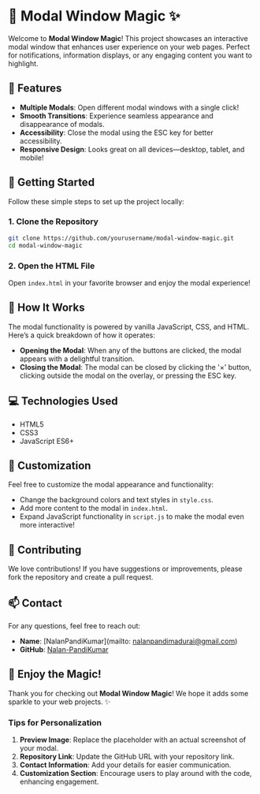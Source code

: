 # 🎉 Modal Window Magic ✨

Welcome to **Modal Window Magic**! This project showcases an interactive modal window that enhances user experience on your web pages. Perfect for notifications, information displays, or any engaging content you want to highlight.

## 🌟 Features

- **Multiple Modals**: Open different modal windows with a single click!
- **Smooth Transitions**: Experience seamless appearance and disappearance of modals.
- **Accessibility**: Close the modal using the ESC key for better accessibility.
- **Responsive Design**: Looks great on all devices—desktop, tablet, and mobile!

## 🚀 Getting Started

Follow these simple steps to set up the project locally:

### 1. Clone the Repository

```bash
git clone https://github.com/yourusername/modal-window-magic.git
cd modal-window-magic
```

### 2. Open the HTML File

Open `index.html` in your favorite browser and enjoy the modal experience!

## 📜 How It Works

The modal functionality is powered by vanilla JavaScript, CSS, and HTML. Here’s a quick breakdown of how it operates:

- **Opening the Modal**: When any of the buttons are clicked, the modal appears with a delightful transition.
- **Closing the Modal**: The modal can be closed by clicking the '×' button, clicking outside the modal on the overlay, or pressing the ESC key.

## 💻 Technologies Used

- HTML5
- CSS3
- JavaScript ES6+

## 🔧 Customization

Feel free to customize the modal appearance and functionality:

- Change the background colors and text styles in `style.css`.
- Add more content to the modal in `index.html`.
- Expand JavaScript functionality in `script.js` to make the modal even more interactive!

## 🤝 Contributing

We love contributions! If you have suggestions or improvements, please fork the repository and create a pull request.

## 📫 Contact

For any questions, feel free to reach out:

- **Name**: [NalanPandiKumar](mailto: nalanpandimadurai@gmail.com)
- **GitHub**: [Nalan-PandiKumar](https://github.com/Nalan-PandiKumar)

## 🎊 Enjoy the Magic!

Thank you for checking out **Modal Window Magic**! We hope it adds some sparkle to your web projects. ✨


### Tips for Personalization
1. **Preview Image**: Replace the placeholder with an actual screenshot of your modal.
2. **Repository Link**: Update the GitHub URL with your repository link.
3. **Contact Information**: Add your details for easier communication.
4. **Customization Section**: Encourage users to play around with the code, enhancing engagement.
